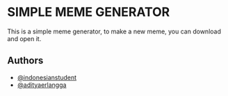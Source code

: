 
# SIMPLE MEME GENERATOR

This is a simple meme generator, to make a new meme, you can download and open it. 

## Authors

- [@indonesianstudent](https://www.github.com/indonesianstudent)
- [@adityaerlangga](https://www.github.com/adityaerlangga)

